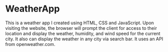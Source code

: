 # WeatherApp
This is a weather app I created using HTML, CSS and JavaScript. Upon visiting the website, the browser will prompt the client for access to their location and display the weather, humidity, and wind speed for the current city. It also can display the weather in any city via search bar. It uses an API from openweather.com.

